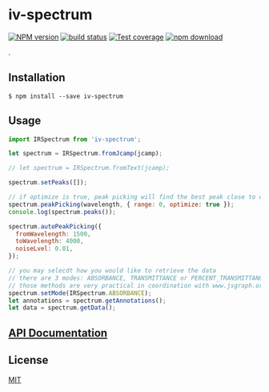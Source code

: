 # iv-spectrum

[![NPM version][npm-image]][npm-url]
[![build status][travis-image]][travis-url]
[![Test coverage][codecov-image]][codecov-url]
[![npm download][download-image]][download-url]

.

## Installation

`$ npm install --save iv-spectrum`

## Usage

```js
import IRSpectrum from 'iv-spectrum';

let spectrum = IRSpectrum.fromJcamp(jcamp);

// let spectrum = IRSpectrum.fromText(jcamp);

spectrum.setPeaks([]);

// if optimize is true, peak picking will find the best peak close to wavelength
spectrum.peakPicking(wavelength, { range: 0, optimize: true });
console.log(spectrum.peaks());

spectrum.autoPeakPicking({
  fromWavelength: 1500,
  toWavelength: 4000,
  noiseLvel: 0.01,
});

// you may selecdt how you would like to retrieve the data
// there are 3 modes: ABSORBANCE, TRANSMITTANCE or PERCENT_TRANSMITTANCE
// those methods are very practical in coordination with www.jsgraph.org
spectrum.setMode(IRSpectrum.ABSORBANCE);
let annotations = spectrum.getAnnotations();
let data = spectrum.getData();
```

## [API Documentation](https://cheminfo.github.io/iv-spectrum/)

## License

[MIT](./LICENSE)

[npm-image]: https://img.shields.io/npm/v/iv-spectrum.svg?style=flat-square
[npm-url]: https://www.npmjs.com/package/iv-spectrum
[travis-image]: https://img.shields.io/travis/cheminfo/iv-spectrum/master.svg?style=flat-square
[travis-url]: https://travis-ci.org/cheminfo/iv-spectrum
[codecov-image]: https://img.shields.io/codecov/c/github/cheminfo/iv-spectrum.svg?style=flat-square
[codecov-url]: https://codecov.io/gh/cheminfo/iv-spectrum
[download-image]: https://img.shields.io/npm/dm/iv-spectrum.svg?style=flat-square
[download-url]: https://www.npmjs.com/package/iv-spectrum
